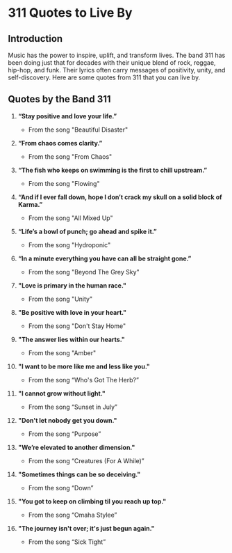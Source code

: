 # 311 Quotes to Live By

## Introduction

Music has the power to inspire, uplift, and transform lives. The band 311 has been doing just that for decades with their unique blend of rock, reggae, hip-hop, and funk. Their lyrics often carry messages of positivity, unity, and self-discovery. Here are some quotes from 311 that you can live by.


## Quotes by the Band 311

1. **“Stay positive and love your life.”**
   - From the song "Beautiful Disaster"

2. **“From chaos comes clarity.”**
   - From the song "From Chaos"

3. **“The fish who keeps on swimming is the first to chill upstream.”**
   - From the song "Flowing"

4. **“And if I ever fall down, hope I don’t crack my skull on a solid block of Karma.”**
   - From the song "All Mixed Up"

5. **“Life’s a bowl of punch; go ahead and spike it.”**
   - From the song "Hydroponic"

6. **“In a minute everything you have can all be straight gone.”**
   - From the song "Beyond The Grey Sky"

7. **"Love is primary in the human race."**
   - From the song "Unity"

8. **"Be positive with love in your heart."**
   - From the song "Don't Stay Home"

9. **"The answer lies within our hearts."**
   - From the song "Amber"

10. **"I want to be more like me and less like you."**
    - From the song “Who's Got The Herb?”

11. **"I cannot grow without light."**
    - From the song “Sunset in July”

12. **"Don't let nobody get you down."**
    - From the song “Purpose”

13. **"We’re elevated to another dimension."**
    - From the song “Creatures (For A While)”

14. **"Sometimes things can be so deceiving."**
    - From the song “Down”

15. **"You got to keep on climbing til you reach up top."**
    - From the song “Omaha Stylee”

16. **"The journey isn't over; it's just begun again."**
    - From the song “Sick Tight”
